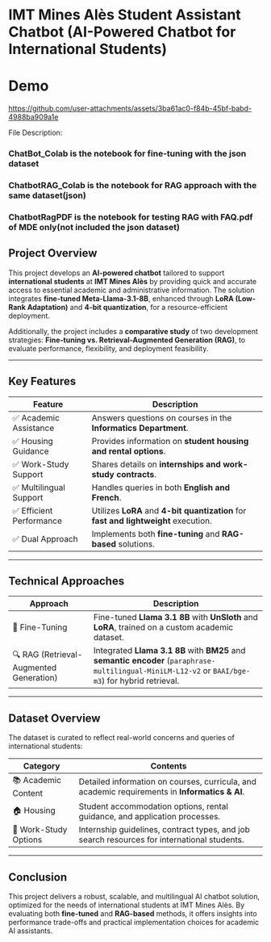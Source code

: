# **IMT Mines Alès Student Assistant Chatbot (AI-Powered Chatbot for International Students)**
# Demo
https://github.com/user-attachments/assets/3ba61ac0-f84b-45bf-babd-4988ba909a1e


File Description:
### ChatBot_Colab is the notebook for fine-tuning with the json dataset
### ChatbotRAG_Colab is the notebook for RAG approach with the same dataset(json)
### ChatbotRagPDF is the notebook for testing RAG with FAQ.pdf of MDE only(not included the json dataset)

## **Project Overview**
This project develops an **AI-powered chatbot** tailored to support **international students** at **IMT Mines Alès** by providing quick and accurate access to essential academic and administrative information. The solution integrates **fine-tuned Meta-Llama-3.1-8B**, enhanced through **LoRA (Low-Rank Adaptation)** and **4-bit quantization**, for a resource-efficient deployment.

Additionally, the project includes a **comparative study** of two development strategies: **Fine-tuning vs. Retrieval-Augmented Generation (RAG)**, to evaluate performance, flexibility, and deployment feasibility.

---

## **Key Features**

| Feature                    | Description                                                                 |
|----------------------------|-----------------------------------------------------------------------------|
| ✅ Academic Assistance     | Answers questions on courses in the **Informatics Department**.             |
| ✅ Housing Guidance        | Provides information on **student housing and rental options**.             |
| ✅ Work-Study Support      | Shares details on **internships and work-study contracts**.                 |
| ✅ Multilingual Support    | Handles queries in both **English and French**.                             |
| ✅ Efficient Performance   | Utilizes **LoRA** and **4-bit quantization** for **fast and lightweight** execution. |
| ✅ Dual Approach           | Implements both **fine-tuning** and **RAG-based** solutions.                |

---

## **Technical Approaches**

| Approach              | Description                                                                                  |
|-----------------------|----------------------------------------------------------------------------------------------|
| 🔧 Fine-Tuning        | Fine-tuned **Llama 3.1 8B** with **UnSloth** and **LoRA**, trained on a custom academic dataset. |
| 🔍 RAG (Retrieval-Augmented Generation) | Integrated **Llama 3.1 8B** with **BM25** and **semantic encoder** (`paraphrase-multilingual-MiniLM-L12-v2` or `BAAI/bge-m3`) for hybrid retrieval. |

---

## **Dataset Overview**

The dataset is curated to reflect real-world concerns and queries of international students:

| Category               | Contents                                                                                  |
|------------------------|-------------------------------------------------------------------------------------------|
| 📚 Academic Content    | Detailed information on courses, curricula, and academic requirements in **Informatics & AI**. |
| 🏠 Housing             | Student accommodation options, rental guidance, and application processes.                 |
| 💼 Work-Study Options  | Internship guidelines, contract types, and job search resources for international students. |

---

## **Conclusion**
This project delivers a robust, scalable, and multilingual AI chatbot solution, optimized for the needs of international students at IMT Mines Alès. By evaluating both **fine-tuned** and **RAG-based** methods, it offers insights into performance trade-offs and practical implementation choices for academic AI assistants.

